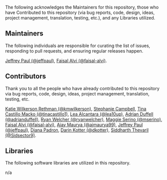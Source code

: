 The following acknowledges the Maintainers for this repository, those who have Contributed to this repository (via bug reports, code, design, ideas, project management, translation, testing, etc.), and any Libraries utilized.

## Maintainers

The following individuals are responsible for curating the list of issues, responding to pull requests, and ensuring regular releases happen.

[Jeffrey Paul (@jeffpaul)](https://github.com/jeffpaul), [Faisal Alvi (@faisal-alvi)](https://github.com/faisal-alvi).

## Contributors

Thank you to all the people who have already contributed to this repository via bug reports, code, design, ideas, project management, translation, testing, etc.

[Katie Wilkerson Rethman (@kmwilkerson)](https://github.com/kmwilkerson), [Stephanie Campbell](https://10up.com), [Tina Castillo Macko (@tinacastillo1)](https://github.com/tinacastillo1), [Lea Alcantara (@lea10up)](https://github.com/lea10up), [Adrian Duffell (@adrianduffell)](https://github.com/adrianduffell), [Ryan Welcher (@ryanwelcher)](https://github.com/ryanwelcher), [Maggie Serino (@mserino)](https://github.com/mserino), [Faisal Alvi (@faisal-alvi)](https://github.com/faisal-alvi), [Ajay Maurya (@ajmaurya99)](https://github.com/ajmaurya99), [Jeffrey Paul (@jeffpaul)](https://github.com/jeffpaul), [Diana Padron](https://profiles.wordpress.org/dianapadron/), [Darin Kotter (@dkotter)](https://github.com/dkotter), [Siddharth Thevaril (@Sidsector9)](https://github.com/Sidsector9).

## Libraries

The following software libraries are utilized in this repository.

n/a
